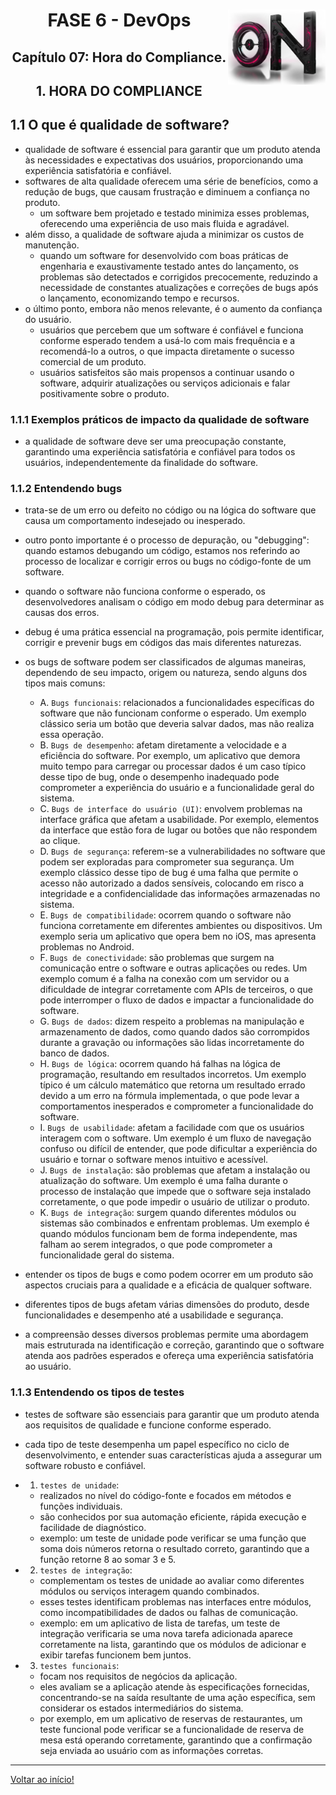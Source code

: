<div align="center">
<a href="https://github.com/monicaquintal" target="_blank"><img align="right" height="120px" src="../assets/logo.png" /></a>
<h1>FASE 6 - DevOps</h1>
<h2>Capítulo 07: Hora do Compliance.</h2>
</div>

<div align="center">
<h2>1. HORA DO COMPLIANCE</h2>
</div>

## 1.1 O que é qualidade de software?

- qualidade de software é essencial para garantir que um produto atenda às necessidades e expectativas dos usuários, proporcionando uma experiência satisfatória e confiável. 
- softwares de alta qualidade oferecem uma série de benefícios, como a redução de bugs, que causam frustração e diminuem a confiança no produto. 
  - um software bem projetado e testado minimiza esses problemas, oferecendo uma experiência de uso mais fluida e agradável.
- além disso, a qualidade de software ajuda a minimizar os custos de manutenção. 
  - quando um software for desenvolvido com boas práticas de engenharia e exaustivamente testado antes do lançamento, os problemas são detectados e corrigidos precocemente, reduzindo a necessidade de constantes atualizações e correções de bugs após o lançamento, economizando tempo e recursos.
- o último ponto, embora não menos relevante, é o aumento da confiança do usuário. 
  - usuários que percebem que um software é confiável e funciona conforme esperado tendem a usá-lo com mais frequência e a recomendá-lo a outros, o que impacta diretamente o sucesso comercial de um produto. 
  - usuários satisfeitos são mais propensos a continuar usando o software, adquirir atualizações ou serviços adicionais e falar positivamente sobre o produto.

### 1.1.1 Exemplos práticos de impacto da qualidade de software

- a qualidade de software deve ser uma preocupação constante, garantindo uma experiência satisfatória e confiável para todos os usuários, independentemente da finalidade do software.

### 1.1.2 Entendendo bugs

- trata-se de um erro ou defeito no código ou na lógica do software que causa um comportamento indesejado ou inesperado. 
- outro ponto importante é o processo de depuração, ou "debugging": quando
estamos debugando um código, estamos nos referindo ao processo de localizar e corrigir erros ou bugs no código-fonte de um software. 
- quando o software não funciona conforme o esperado, os desenvolvedores analisam o código em modo debug para determinar as causas dos erros. 
- debug é uma prática essencial na programação, pois permite identificar, corrigir e prevenir bugs em códigos das mais diferentes naturezas.
- os bugs de software podem ser classificados de algumas maneiras, dependendo de seu impacto, origem ou natureza, sendo alguns dos tipos mais comuns:
  - A. `Bugs funcionais`: relacionados a funcionalidades específicas do software que não funcionam conforme o esperado. Um exemplo clássico seria um botão que deveria salvar dados, mas não realiza essa operação.
  - B. `Bugs de desempenho`: afetam diretamente a velocidade e a eficiência do software. Por exemplo, um aplicativo que demora muito tempo para carregar ou processar dados é um caso típico desse tipo de bug, onde o desempenho inadequado pode comprometer a experiência do usuário e a funcionalidade geral do sistema.
  - C. `Bugs de interface do usuário (UI)`: envolvem problemas na interface gráfica que afetam a usabilidade. Por exemplo, elementos da interface que estão fora de lugar ou botões que não respondem ao clique.
  - D. `Bugs de segurança`: referem-se a vulnerabilidades no software que podem ser exploradas para comprometer sua segurança. Um exemplo clássico desse tipo de bug é uma falha que permite o acesso não autorizado a dados sensíveis, colocando em risco a integridade e a confidencialidade das informações armazenadas no sistema.
  - E. `Bugs de compatibilidade`: ocorrem quando o software não funciona corretamente em diferentes ambientes ou dispositivos. Um exemplo seria um aplicativo que opera bem no iOS, mas apresenta problemas no Android.
  - F. `Bugs de conectividade`: são problemas que surgem na comunicação entre o software e outras aplicações ou redes. Um exemplo comum é a falha na conexão com um servidor ou a dificuldade de integrar corretamente com APIs de terceiros, o que pode interromper o fluxo de dados e impactar a funcionalidade do software.
  - G. `Bugs de dados`: dizem respeito a problemas na manipulação e armazenamento de dados, como quando dados são corrompidos durante a gravação ou informações são lidas incorretamente do banco de dados.
  - H. `Bugs de lógica`: ocorrem quando há falhas na lógica de programação, resultando em resultados incorretos. Um exemplo típico é um cálculo matemático que retorna um resultado errado devido a um erro na fórmula implementada, o que pode levar a comportamentos inesperados e comprometer a funcionalidade do software.
  - I. `Bugs de usabilidade`: afetam a facilidade com que os usuários interagem com o software. Um exemplo é um fluxo de navegação confuso ou difícil de entender, que pode dificultar a experiência do usuário e tornar o software menos intuitivo e acessível.
  - J. `Bugs de instalação`: são problemas que afetam a instalação ou atualização do software. Um exemplo é uma falha durante o processo de instalação que impede que o software seja instalado corretamente, o que pode impedir o usuário de utilizar o produto.
  - K. `Bugs de integração`: surgem quando diferentes módulos ou sistemas são combinados e enfrentam problemas. Um exemplo é quando módulos funcionam bem de forma independente, mas falham ao serem integrados, o que pode comprometer a funcionalidade geral do sistema.

- entender os tipos de bugs e como podem ocorrer em um produto são aspectos cruciais para a qualidade e a eficácia de qualquer software. 
- diferentes tipos de bugs afetam várias dimensões do produto, desde funcionalidades e desempenho até a usabilidade e segurança. 
- a compreensão desses diversos problemas permite uma abordagem mais estruturada na identificação e correção, garantindo que o software atenda aos padrões esperados e ofereça uma experiência satisfatória ao usuário.

### 1.1.3 Entendendo os tipos de testes

- testes de software são essenciais para garantir que um produto atenda aos requisitos de qualidade e funcione conforme esperado. 
- cada tipo de teste desempenha um papel específico no ciclo de desenvolvimento, e entender suas características ajuda a assegurar um software robusto e confiável.

- 1. `testes de unidade`:
  - realizados no nível do código-fonte e focados em métodos e funções individuais.
  -  são conhecidos por sua automação eficiente, rápida execução e facilidade de diagnóstico.
  - exemplo: um teste de unidade pode verificar se uma função que soma dois números retorna o resultado correto, garantindo que a função retorne 8 ao somar 3 e 5.
- 2. `testes de integração`:
  - complementam os testes de unidade ao avaliar como diferentes módulos ou serviços interagem quando combinados. 
  - esses testes identificam problemas nas interfaces entre módulos, como incompatibilidades de dados ou falhas de comunicação. 
  - exemplo: em um aplicativo de lista de tarefas, um teste de integração verificaria se uma nova tarefa adicionada aparece corretamente na lista, garantindo que os módulos de adicionar e exibir tarefas funcionem bem juntos.
- 3. `testes funcionais`:
  - focam nos requisitos de negócios da aplicação. 
  - eles avaliam se a aplicação atende às especificações fornecidas, concentrando-se na saída resultante de uma ação específica, sem considerar os estados intermediários do sistema. 
  - por exemplo, em um aplicativo de reservas de restaurantes, um teste funcional pode verificar se a funcionalidade de reserva de mesa está operando corretamente, garantindo que a confirmação seja enviada ao usuário com as informações corretas.






              
--- 

[Voltar ao início!](https://github.com/monicaquintal/smart_cities)
